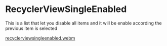 # RecyclerViewSingleEnabled

This is a list that let you disable all items and it will be enable according the previous item is selected


 
[recyclerviewsingleenabled.webm](https://user-images.githubusercontent.com/16122202/180668660-e5af2dd9-2ee6-4eba-a654-95a0bc64893f.webm)
